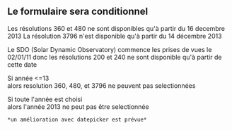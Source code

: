 ## Le formulaire sera conditionnel

Les résolutions 360 et 480 ne sont disponibles qu'à partir du 16 decembre 2013
La résolution 3796 n'est disponible qu'à partir du 14 décembre 2013

Le SDO (Solar Dynamic Observatory) commence les prises de vues le 02/01/11 donc les résolutions 200 et 240 ne sont disponible qu'à partir de cette date

Si année <=13 <br>
  alors resolution 360, 480, et 3796 ne peuvent pas selectionnées

Si toute l'année est choisi <br>
  alors l'année 2013 ne peut pas être selectionnée


`*un amélioration avec datepicker est prévue*`
